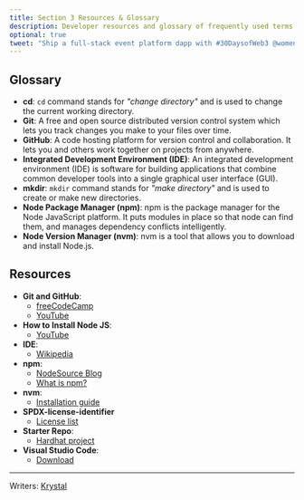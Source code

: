 ```yaml
---
title: Section 3 Resources & Glossary
description: Developer resources and glossary of frequently used terms from section 3.
optional: true
tweet: "Ship a full-stack event platform dapp with #30DaysofWeb3 @womenbuildweb3 🎫"
---
```


## Glossary

- **cd**: `cd` command stands for _"change directory"_ and is used to change the current working directory.
- **Git**: A free and open source distributed version control system which lets you track changes you make to your files over time.
- **GitHub**: A code hosting platform for version control and collaboration. It lets you and others work together on projects from anywhere.
- **Integrated Development Environment (IDE)**: An integrated development environment (IDE) is software for building applications that combine common developer tools into a single graphical user interface (GUI).
- **mkdir**: `mkdir` command stands for _"make directory"_ and is used to create or make new directories.
- **Node Package Manager (npm)**: npm is the package manager for the Node JavaScript platform. It puts modules in place so that node can find them, and manages dependency conflicts intelligently.
- **Node Version Manager (nvm)**: nvm is a tool that allows you to download and install Node.js.

## Resources

- **Git and GitHub**: 
    - [freeCodeCamp](https://www.freecodecamp.org/news/git-and-github-for-beginners/)
    - [YouTube](https://www.youtube.com/watch?v=8Dd7KRpKeaE)
- **How to Install Node JS**: 
    - [YouTube](https://youtu.be/AuCuHvgOeBY)
- **IDE**:
    - [Wikipedia](https://en.wikipedia.org/wiki/Integrated_development_environment)
- **npm**: 
    - [NodeSource Blog](https://nodesource.com/blog/an-absolute-beginners-guide-to-using-npm/)
    - [What is npm?](https://www.w3schools.com/whatis/whatis_npm.asp)
- **nvm**:
    - [Installation guide](https://github.com/nvm-sh/nvm#installing-and-updating)
- **SPDX-license-identifier**
    - [License list](https://spdx.org/licenses/)
- **Starter Repo**:
    - [Hardhat project](https://github.com/womenbuildweb3/hardhat-sample)    
- **Visual Studio Code**:
    - [Download](https://code.visualstudio.com/download)   

---

Writers: [Krystal](https://twitter.com/theekrystallee)